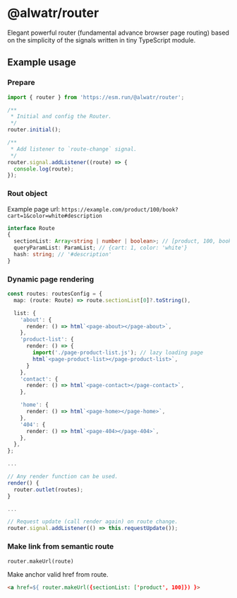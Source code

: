 # @alwatr/router

Elegant powerful router (fundamental advance browser page routing) based on the simplicity of the signals written in tiny TypeScript module.

## Example usage

### Prepare

```ts
import { router } from 'https://esm.run/@alwatr/router';

/**
 * Initial and config the Router.
 */
router.initial();

/**
 * Add listener to `route-change` signal.
 */
router.signal.addListener((route) => {
  console.log(route);
});
```

### Rout object

Example page url: `https://example.com/product/100/book?cart=1&color=white#description`

```ts
interface Route
{
  sectionList: Array<string | number | boolean>; // [product, 100, book]
  queryParamList: ParamList; // {cart: 1, color: 'white'}
  hash: string; // '#description'
}
```

### Dynamic page rendering

```ts
const routes: routesConfig = {
  map: (route: Route) => route.sectionList[0]?.toString(),

  list: {
    'about': {
      render: () => html`<page-about></page-about>`,
    },
    'product-list': {
      render: () => {
        import('./page-product-list.js'); // lazy loading page
        html`<page-product-list></page-product-list>`,
      }
    },
    'contact': {
      render: () => html`<page-contact></page-contact>`,
    },

    'home': {
      render: () => html`<page-home></page-home>`,
    },
    '404': {
      render: () => html`<page-404></page-404>`,
    },
  },
};

...

// Any render function can be used.
render() {
  router.outlet(routes);
}

...

// Request update (call render again) on route change.
router.signal.addListener(() => this.requestUpdate());
```

### Make link from semantic route

`router.makeUrl(route)`

Make anchor valid href from route.

```html
<a href=${ router.makeUrl({sectionList: ['product', 100]}) }>
```
